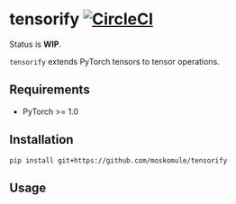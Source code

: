 # tensorify [![CircleCI](https://circleci.com/gh/moskomule/tensorify/tree/master.svg?style=svg)](https://circleci.com/gh/moskomule/tensorify/tree/master)

Status is **WIP**.

`tensorify` extends PyTorch tensors to tensor operations.


## Requirements

* PyTorch >= 1.0

## Installation

`pip install git+https://github.com/moskomule/tensorify`

## Usage